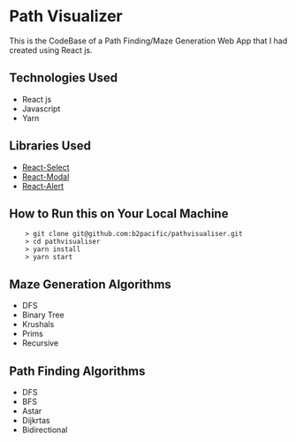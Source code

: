 # Path Visualizer

This is the CodeBase of a Path Finding/Maze Generation Web App that I had created using React js.

## Technologies Used

* React js
* Javascript
* Yarn

## Libraries Used

* [React-Select]()
* [React-Modal]()
* [React-Alert]()

## How to Run this on Your Local Machine

```
    > git clone git@github.com:b2pacific/pathvisualiser.git
    > cd pathvisualiser
    > yarn install
    > yarn start
```

## Maze Generation Algorithms

* DFS
* Binary Tree
* Krushals
* Prims
* Recursive

## Path Finding Algorithms

* DFS
* BFS
* Astar
* Dijkrtas
* Bidirectional
